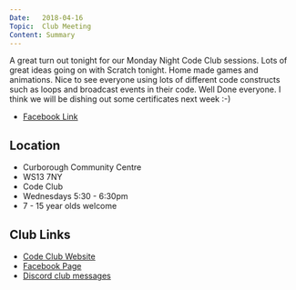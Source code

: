 ```yaml
---
Date:   2018-04-16
Topic:  Club Meeting
Content: Summary
---
```

A great turn out tonight for our Monday Night Code Club sessions. Lots of great ideas going on with Scratch tonight. Home made games and animations. Nice to see everyone using lots of different code constructs such as loops and broadcast events in their code. Well Done everyone. I think we will be dishing out some certificates next week :-)

* [Facebook Link](https://www.facebook.com/1481985248595237/posts/1518817894911972/)

## Location

* Curborough Community Centre
* WS13 7NY
* Code Club
* Wednesdays 5:30 - 6:30pm
* 7 - 15 year olds welcome

## Club Links

* [Code Club Website](https://lichfield-code-club.github.io/)
* [Facebook Page](https://www.facebook.com/LichfieldCoders)
* [Discord club messages](https://discord.gg/szz6xGK)
